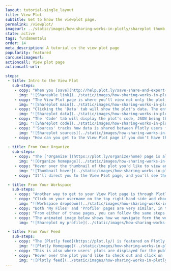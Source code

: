 ```yaml
---
layout: tutorial-single_layout
title: View Plot
subtitle: Get to know the viewplot page.
permalink: /viewplot/
imageurl: ../static/images/how-sharing-works-in-plotly/shareplot thumb.png
state: active
tags: fundamentals
order: 14
meta_description: A tutorial on the view plot page
popularity: featured
carouselimageurl:
actioncall: View plot page
actioncall-url: 

steps:
 - title: Intro to the View Plot
   sub-steps:
    - copy: "When you [save](http://help.plot.ly/save-share-and-export-in-plotly/#step-1-save-your-plot) and [embed](http://help.plot.ly/save-share-and-export-in-plotly/#step-5-share-your-plot) your plot, the shareable link directs you to your shareplot viewer."
      img: "![Shareable link](../static/images/how-sharing-works-in-plotly/shareable link.png)"
    - copy: "The View Plot page is where you'll view not only the plot, but its data, code, and sources."
      img: "![Shareplot main](../static/images/how-sharing-works-in-plotly/Main Shareplot Page.png)"
    - copy: "Clicking the 'Data' tab will show the plot's data. The entire dataset may not be displayed if it's too large, but rest assured that the entire grid has been saved. The ellipses appear when this is the case."
      img: "![Shareplot data](../static/images/how-sharing-works-in-plotly/shareplot data.png)"
    - copy: "The 'Code' tab will display the plot's code, JSON being the default programming language. Select from the dropdown menu on the right-hand side to see the others, including Python, Matlab and R."
      img: "![Shareplot code](../static/images/how-sharing-works-in-plotly/Shareplot Code.gif)"
    - copy: "'Sources' tracks how data is shared between Plotly users for audit control. How does this work? When you click on 'Fork & Edit' on another Plotly user's chart, a new node is created in the 'Sources' tree. The example below is a plot created by Wired author Rhett Allain. It's been forked many times by other Plotly users."
      img: "![Shareplot sources](../static/images/how-sharing-works-in-plotly/shareplot sources.png)"
    - copy: "How can you get to the View Plot page if you don't have the shareable link handy? Keep reading to find out!"
        
 - title: From Your Organize
   sub-steps:
    - copy: "The ['Organize'](https://plot.ly/organize/home) page is also known as your 'list of files'. This is where your saved plots and grids are kept."
      img: "![Organize homepage](../static/images/how-sharing-works-in-plotly/organize homepage.png)"    
    - copy: "Hover over the thumbnail of the plot you'd like to view and click 'View'."
      img: "![Thumbnail hover](../static/images/how-sharing-works-in-plotly/thumb hover.png)"
    - copy: "It'll direct you to the View Plot page, and you'll see the associated data, code, and sources of that plot. If you select to view a grid (instead of a plot), you'll only be able to see its data and sources."

 - title: From Your Workspace 
   sub-steps:
    - copy: "Another way to get to your View Plot page is through Plotly’s online [workspace](https://plot.ly/alpha/workspace/)."
    - copy: "Click on your username on the top right-hand side and choose either 'My Files' or 'Profile' from the pop-up list."
      img: "![Workspace dropdown](../static/images/how-sharing-works-in-plotly/workspace dropdown.png)"
    - copy: "Both 'My Files' and 'Profile' pages are very similar, in the sense that you can see all the plots and grids that you've saved, but only *you* can view your 'Organize' page."
    - copy: "From either of these pages, you can follow the same steps as above. Just hover over the thumbnail of your choice and click on 'View'."
    - copy: "The animated image below shows how we navigate form the workspace to the 'My Profile' page, and then to the View Plot page."
      img: "![Shareplot my profile](../static/images/how-sharing-works-in-plotly/shareplot my profile.gif)"

 - title: From Your Feed
   sub-steps:
    - copy: "The [Plotly feed](https://plot.ly/) is featured on Plotly's homepage. You can click on 'My Files' to access your 'Organize' page, or click on your username to select from the same dropdown menu as seen in the workspace."
      img: "![Plotly Homepage](../static/images/how-sharing-works-in-plotly/plotlyfeed.png)"
    - copy: "This is also where users' plots are displayed for the public to see. These plots have saved as 'Public'."
    - copy: "Hover over the plot you'd like to check out and click on 'View'. It'll direct you to the View Plot page."
      img: "![Plotly feed](../static/images/how-sharing-works-in-plotly/plotly feed.gif)"
---
```

